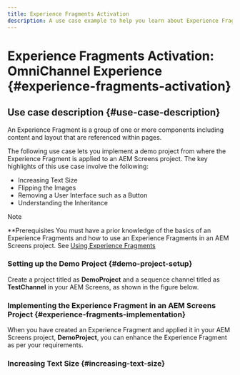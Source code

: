 ```yaml
---
title: Experience Fragments Activation
description: A use case example to help you learn about Experience Fragments activation as it relates to AEM Screens.
---
```


# Experience Fragments Activation: OmniChannel Experience {#experience-fragments-activation}

## Use case description {#use-case-description}

An Experience Fragment is a group of one or more components including content and layout that are referenced within pages.

The following use case lets you implement a demo project from where the Experience Fragment is applied to an AEM Screens project. The key highlights of this use case involve the following:

* Increasing Text Size
* Flipping the Images
* Removing a User Interface such as a Button
* Understanding the Inheritance

>[!NOTE]
>**Prerequisites
>You must have a prior knowledge of the basics of an Experience Fragments and how to use an Experience Fragments in an AEM Screens project. See [Using Experience Fragments](/help/user-guide/experience-fragments-in-screens.md)

### Setting up the Demo Project {#demo-project-setup}

Create a project titled as **DemoProject** and a sequence channel titled as **TestChannel** in your AEM Screens, as shown in the figure below.

### Implementing the Experience Fragment in an AEM Screens Project {#experience-fragments-implementation}

When you have created an Experience Fragment and applied it in your AEM Screens project, **DemoProject**, you can enhance the Experience Fragment as per your requirements.

### Increasing Text Size {#increasing-text-size}






